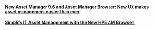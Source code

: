 
#### [New Asset Manager 9.6 and Asset Manager Browser: New UX makes asset management easier than ever](http://community.hpe.com/t5/IT-Service-Management/New-Asset-Manager-9-6-and-Asset-Manager-Browser-New-UX-makes/ba-p/6877256#.V4QgqvkrKM8 )

#### [Simplify IT Asset Management with the New HPE AM Browser!](http://community.hpe.com/t5/IT-Service-Management/Simplify-IT-Asset-Management-with-the-New-HPE-AM-Browser/ba-p/6875562)